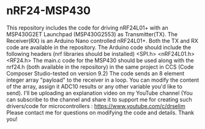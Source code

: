 # nRF24-MSP430
This repository includes the code for driving nRF24L01+ with an MSP430G2ET Launchpad (MSP430G2553) as Transmitter(TX).
The Receiver(RX) is an Arduino Nano controlled nRF24L01+.
Both the TX and RX code are available in the repository. The Arduino code should include the following headers (nrf libraries should be installed)
<SPI.h> <nRF24L01.h> <RF24.h>
The main.c code for the MSP430 should be used along with the nrf24.h (both available in the repository) in the same project in CCS (Code Composer Studio-tested on version 9.2)
The code sends an 8 element integer array "payload" to the receiver in a loop. You can modify the content of the array, assign it ADC10 results or any other variable you'd like to send). 
I'll be uploading an explanation video on my YouTube channel (You can subscribe to the channel and share it to support me for creating such drivers/code for microcontrollers :
https://www.youtube.com/c/drselim
Please contact me for questions on modifying the code and details.
Thank you!
